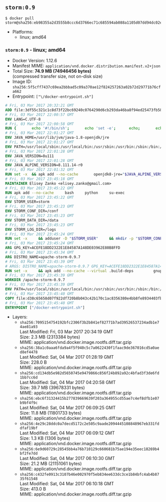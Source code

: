 ## `storm:0.9`

```console
$ docker pull storm@sha256:eb98355a2d3555b8ccc6d3766ec71c685594ab088a1105d07dd94dc02e4b428c
```

-	Platforms:
	-	linux; amd64

### `storm:0.9` - linux; amd64

-	Docker Version: 1.12.6
-	Manifest MIME: `application/vnd.docker.distribution.manifest.v2+json`
-	Total Size: **74.9 MB (74946456 bytes)**  
	(compressed transfer size, not on-disk size)
-	Image ID: `sha256:5f5cff7437c69ea2bbbad5c09a370ae12f824257263a02b72d29771b76cfa662`
-	Entrypoint: `["\/docker-entrypoint.sh"]`

```dockerfile
# Fri, 03 Mar 2017 20:32:21 GMT
ADD file:3df55c321c1c8d73f22bc69240c0764290d6cb293da46ba8f94ed25473fb5853 in / 
# Fri, 03 Mar 2017 22:00:57 GMT
ENV LANG=C.UTF-8
# Fri, 03 Mar 2017 22:00:58 GMT
RUN { 		echo '#!/bin/sh'; 		echo 'set -e'; 		echo; 		echo 'dirname "$(dirname "$(readlink -f "$(which javac || which java)")")"'; 	} > /usr/local/bin/docker-java-home 	&& chmod +x /usr/local/bin/docker-java-home
# Fri, 03 Mar 2017 22:01:27 GMT
ENV JAVA_HOME=/usr/lib/jvm/java-1.8-openjdk/jre
# Fri, 03 Mar 2017 22:01:27 GMT
ENV PATH=/usr/local/sbin:/usr/local/bin:/usr/sbin:/usr/bin:/sbin:/bin:/usr/lib/jvm/java-1.8-openjdk/jre/bin:/usr/lib/jvm/java-1.8-openjdk/bin
# Fri, 03 Mar 2017 22:01:28 GMT
ENV JAVA_VERSION=8u111
# Fri, 03 Mar 2017 22:01:28 GMT
ENV JAVA_ALPINE_VERSION=8.111.14-r0
# Fri, 03 Mar 2017 22:01:32 GMT
RUN set -x 	&& apk add --no-cache 		openjdk8-jre="$JAVA_ALPINE_VERSION" 	&& [ "$JAVA_HOME" = "$(docker-java-home)" ]
# Fri, 03 Mar 2017 23:45:18 GMT
MAINTAINER Elisey Zanko <elisey.zanko@gmail.com>
# Fri, 03 Mar 2017 23:45:22 GMT
RUN apk add --no-cache     bash     python     su-exec
# Fri, 03 Mar 2017 23:45:22 GMT
ENV STORM_USER=storm
# Fri, 03 Mar 2017 23:45:23 GMT
ENV STORM_CONF_DIR=/conf
# Fri, 03 Mar 2017 23:45:23 GMT
ENV STORM_DATA_DIR=/data
# Fri, 03 Mar 2017 23:45:23 GMT
ENV STORM_LOG_DIR=/logs
# Fri, 03 Mar 2017 23:45:24 GMT
RUN set -x     && adduser -D "$STORM_USER"     && mkdir -p "$STORM_CONF_DIR" "$STORM_DATA_DIR" "$STORM_LOG_DIR"     && chown -R "$STORM_USER:$STORM_USER" "$STORM_CONF_DIR" "$STORM_DATA_DIR" "$STORM_LOG_DIR"
# Fri, 03 Mar 2017 23:45:24 GMT
ARG GPG_KEY=ACEFE18DD2322E1E84587A148DE03962E80B8FFD
# Fri, 03 Mar 2017 23:45:34 GMT
ARG DISTRO_NAME=apache-storm-0.9.7
# Fri, 03 Mar 2017 23:45:39 GMT
# ARGS: DISTRO_NAME=apache-storm-0.9.7 GPG_KEY=ACEFE18DD2322E1E84587A148DE03962E80B8FFD
RUN set -x     && apk add --no-cache --virtual .build-deps         gnupg     && wget -q "http://www.apache.org/dist/storm/$DISTRO_NAME/$DISTRO_NAME.tar.gz"     && wget -q "http://www.apache.org/dist/storm/$DISTRO_NAME/$DISTRO_NAME.tar.gz.asc"     && export GNUPGHOME="$(mktemp -d)"     && gpg --keyserver ha.pool.sks-keyservers.net --recv-key "$GPG_KEY"     && gpg --batch --verify "$DISTRO_NAME.tar.gz.asc" "$DISTRO_NAME.tar.gz"     && tar -xzf "$DISTRO_NAME.tar.gz"     && chown -R "$STORM_USER:$STORM_USER" "$DISTRO_NAME"     && rm -r "$GNUPGHOME" "$DISTRO_NAME.tar.gz" "$DISTRO_NAME.tar.gz.asc"     && apk del .build-deps
# Fri, 03 Mar 2017 23:45:39 GMT
WORKDIR /apache-storm-0.9.7
# Fri, 03 Mar 2017 23:45:39 GMT
ENV PATH=/usr/local/sbin:/usr/local/bin:/usr/sbin:/usr/bin:/sbin:/bin:/usr/lib/jvm/java-1.8-openjdk/jre/bin:/usr/lib/jvm/java-1.8-openjdk/bin:/apache-storm-0.9.7/bin
# Fri, 03 Mar 2017 23:45:40 GMT
COPY file:d38c65658d07f922df720b8b043c42b170c1ac8356380e4bb8fe8934403fb0d8 in / 
# Fri, 03 Mar 2017 23:45:40 GMT
ENTRYPOINT ["/docker-entrypoint.sh"]
```

-	Layers:
	-	`sha256:7095154754192bfc2306f3b2b841ef82771b7ad39526537234adb1e74ae81a93`  
		Last Modified: Fri, 03 Mar 2017 20:34:19 GMT  
		Size: 2.3 MB (2313384 bytes)  
		MIME: application/vnd.docker.image.rootfs.diff.tar.gzip
	-	`sha256:38a1c0aaa6fda9a4f5f940c5c7a0622430f1faac9de367016cd5a0aed8ef4478`  
		Last Modified: Sat, 04 Mar 2017 01:28:19 GMT  
		Size: 228.0 B  
		MIME: application/vnd.docker.image.rootfs.diff.tar.gzip
	-	`sha256:cd134db5e982d5650745e9479866c856f24b892a92c4bfad3f3de6fd1bb7cc6d`  
		Last Modified: Sat, 04 Mar 2017 04:20:58 GMT  
		Size: 39.7 MB (39678331 bytes)  
		MIME: application/vnd.docker.image.rootfs.diff.tar.gzip
	-	`sha256:ebc6f31324415b277839669639f203a364955cd55ae7c4ef8dfb1e07b9bf4f9c`  
		Last Modified: Sat, 04 Mar 2017 06:09:25 GMT  
		Size: 11.8 MB (11801733 bytes)  
		MIME: application/vnd.docker.image.rootfs.diff.tar.gzip
	-	`sha256:4e29c28ddc0a7decd5172c2e505c9aade2094445108848967eb331fddfaf19bf`  
		Last Modified: Sat, 04 Mar 2017 06:09:12 GMT  
		Size: 1.3 KB (1306 bytes)  
		MIME: application/vnd.docker.image.rootfs.diff.tar.gzip
	-	`sha256:6e9d60729c28545bb4a76b710129c660681b75ae194e35eec18269b4bf2fe7dd`  
		Last Modified: Sat, 04 Mar 2017 06:10:30 GMT  
		Size: 21.2 MB (21151061 bytes)  
		MIME: application/vnd.docker.image.rootfs.diff.tar.gzip
	-	`sha256:c432fe0913c3107b46e002970f5eb834ee633dc3ce1b84bfc4ab4b8735f61548`  
		Last Modified: Sat, 04 Mar 2017 06:10:18 GMT  
		Size: 413.0 B  
		MIME: application/vnd.docker.image.rootfs.diff.tar.gzip
